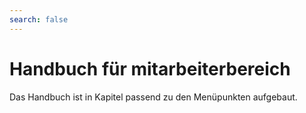 ```yaml
---
search: false
---
```


# Handbuch für mitarbeiterbereich

Das Handbuch ist in Kapitel passend zu den Menüpunkten aufgebaut.
